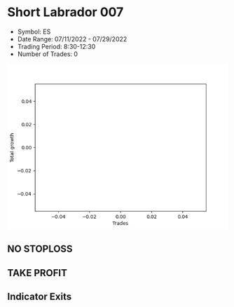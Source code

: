# Short Labrador 007 
- Symbol: ES
- Date Range: 07/11/2022 - 07/29/2022
- Trading Period: 8:30-12:30
- Number of Trades: 0

![Plot](ShortLabrador007ES.png)
## NO STOPLOSS











## TAKE PROFIT






## Indicator Exits



